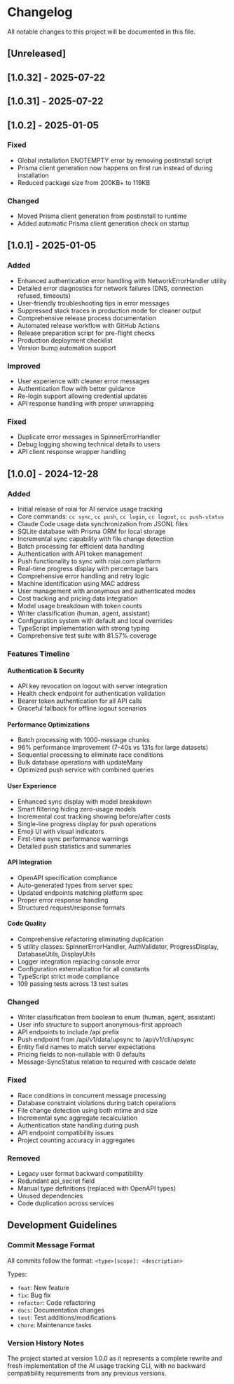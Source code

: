# Changelog

All notable changes to this project will be documented in this file.

## [Unreleased]

## [1.0.32] - 2025-07-22


## [1.0.31] - 2025-07-22


## [1.0.2] - 2025-01-05

### Fixed
- Global installation ENOTEMPTY error by removing postinstall script
- Prisma client generation now happens on first run instead of during installation
- Reduced package size from 200KB+ to 119KB

### Changed
- Moved Prisma client generation from postinstall to runtime
- Added automatic Prisma client generation check on startup

## [1.0.1] - 2025-01-05

### Added
- Enhanced authentication error handling with NetworkErrorHandler utility
- Detailed error diagnostics for network failures (DNS, connection refused, timeouts)
- User-friendly troubleshooting tips in error messages
- Suppressed stack traces in production mode for cleaner output
- Comprehensive release process documentation
- Automated release workflow with GitHub Actions
- Release preparation script for pre-flight checks
- Production deployment checklist
- Version bump automation support

### Improved
- User experience with cleaner error messages
- Authentication flow with better guidance
- Re-login support allowing credential updates
- API response handling with proper unwrapping

### Fixed
- Duplicate error messages in SpinnerErrorHandler
- Debug logging showing technical details to users
- API client response wrapper handling

## [1.0.0] - 2024-12-28

### Added
- Initial release of roiai for AI service usage tracking
- Core commands: `cc sync`, `cc push`, `cc login`, `cc logout`, `cc push-status`
- Claude Code usage data synchronization from JSONL files
- SQLite database with Prisma ORM for local storage
- Incremental sync capability with file change detection
- Batch processing for efficient data handling
- Authentication with API token management
- Push functionality to sync with roiai.com platform
- Real-time progress display with percentage bars
- Comprehensive error handling and retry logic
- Machine identification using MAC address
- User management with anonymous and authenticated modes
- Cost tracking and pricing data integration
- Model usage breakdown with token counts
- Writer classification (human, agent, assistant)
- Configuration system with default and local overrides
- TypeScript implementation with strong typing
- Comprehensive test suite with 81.57% coverage

### Features Timeline

#### Authentication & Security
- API key revocation on logout with server integration
- Health check endpoint for authentication validation
- Bearer token authentication for all API calls
- Graceful fallback for offline logout scenarios

#### Performance Optimizations
- Batch processing with 1000-message chunks
- 96% performance improvement (7-40s vs 131s for large datasets)
- Sequential processing to eliminate race conditions
- Bulk database operations with updateMany
- Optimized push service with combined queries

#### User Experience
- Enhanced sync display with model breakdown
- Smart filtering hiding zero-usage models
- Incremental cost tracking showing before/after costs
- Single-line progress display for push operations
- Emoji UI with visual indicators
- First-time sync performance warnings
- Detailed push statistics and summaries

#### API Integration
- OpenAPI specification compliance
- Auto-generated types from server spec
- Updated endpoints matching platform spec
- Proper error response handling
- Structured request/response formats

#### Code Quality
- Comprehensive refactoring eliminating duplication
- 5 utility classes: SpinnerErrorHandler, AuthValidator, ProgressDisplay, DatabaseUtils, DisplayUtils
- Logger integration replacing console.error
- Configuration externalization for all constants
- TypeScript strict mode compliance
- 109 passing tests across 13 test suites

### Changed
- Writer classification from boolean to enum (human, agent, assistant)
- User info structure to support anonymous-first approach
- API endpoints to include /api prefix
- Push endpoint from /api/v1/data/upsync to /api/v1/cli/upsync
- Entity field names to match server expectations
- Pricing fields to non-nullable with 0 defaults
- Message-SyncStatus relation to required with cascade delete

### Fixed
- Race conditions in concurrent message processing
- Database constraint violations during batch operations
- File change detection using both mtime and size
- Incremental sync aggregate recalculation
- Authentication state handling during push
- API endpoint compatibility issues
- Project counting accuracy in aggregates

### Removed
- Legacy user format backward compatibility
- Redundant api_secret field
- Manual type definitions (replaced with OpenAPI types)
- Unused dependencies
- Code duplication across services

## Development Guidelines

### Commit Message Format
All commits follow the format: `<type>[scope]: <description>`

Types:
- `feat`: New feature
- `fix`: Bug fix
- `refactor`: Code refactoring
- `docs`: Documentation changes
- `test`: Test additions/modifications
- `chore`: Maintenance tasks

### Version History Notes
The project started at version 1.0.0 as it represents a complete rewrite and fresh implementation of the AI usage tracking CLI, with no backward compatibility requirements from any previous versions.